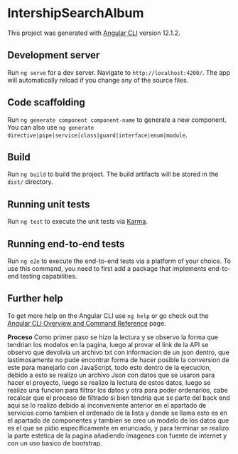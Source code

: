# IntershipSearchAlbum

This project was generated with [Angular CLI](https://github.com/angular/angular-cli) version 12.1.2.

## Development server

Run `ng serve` for a dev server. Navigate to `http://localhost:4200/`. The app will automatically reload if you change any of the source files.

## Code scaffolding

Run `ng generate component component-name` to generate a new component. You can also use `ng generate directive|pipe|service|class|guard|interface|enum|module`.

## Build

Run `ng build` to build the project. The build artifacts will be stored in the `dist/` directory.

## Running unit tests

Run `ng test` to execute the unit tests via [Karma](https://karma-runner.github.io).

## Running end-to-end tests

Run `ng e2e` to execute the end-to-end tests via a platform of your choice. To use this command, you need to first add a package that implements end-to-end testing capabilities.

## Further help

To get more help on the Angular CLI use `ng help` or go check out the [Angular CLI Overview and Command Reference](https://angular.io/cli) page.



**Proceso**
Como primer paso se hizo la lectura y se observo la forma que tendrian los modelos en la pagina, luego al provar el link de la API se observo que devolvia un archivo txt con informacion de un json dentro, que lastimosamente no pude encontrar forma de hacer posible la conversion de este para manejarlo con JavaScript, todo esto dentro de la ejecucion, debido a esto se realizo un archivo Json con datos que se usaron para hacer el proyecto, luego se realizo la lectura de estos datos, luego se realizo una funcion para filtrar los datos y otra para poder ordenarlos, cabe recalcar que el proceso de filtrado si bien tendria que se parte del back end aqui se lo realizo debido al inconveniente anterior en el apartado de servicios como tambien el ordenado de la lista y donde se llama esto es en el apartado de componentes y tambien se creo un modelo de los datos que es el que se pidio especificamente en enunciado, y para terminar se realizo la parte estetica de la pagina añadiendo imagenes con fuente de internet y con un uso basico de bootstrap.
